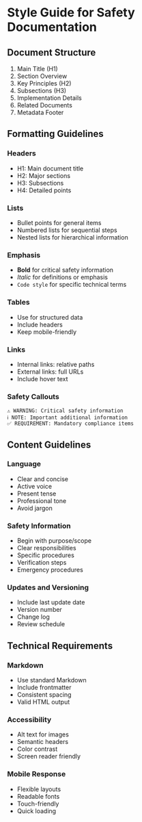 # Style Guide for Safety Documentation

## Document Structure
1. Main Title (H1)
2. Section Overview
3. Key Principles (H2)
4. Subsections (H3)
5. Implementation Details
6. Related Documents
7. Metadata Footer

## Formatting Guidelines

### Headers
- H1: Main document title
- H2: Major sections
- H3: Subsections
- H4: Detailed points

### Lists
- Bullet points for general items
- Numbered lists for sequential steps
- Nested lists for hierarchical information

### Emphasis
- **Bold** for critical safety information
- *Italic* for definitions or emphasis
- `Code style` for specific technical terms

### Tables
- Use for structured data
- Include headers
- Keep mobile-friendly

### Links
- Internal links: relative paths
- External links: full URLs
- Include hover text

### Safety Callouts
```
⚠️ WARNING: Critical safety information
ℹ️ NOTE: Important additional information
✅ REQUIREMENT: Mandatory compliance items
```

## Content Guidelines

### Language
- Clear and concise
- Active voice
- Present tense
- Professional tone
- Avoid jargon

### Safety Information
- Begin with purpose/scope
- Clear responsibilities
- Specific procedures
- Verification steps
- Emergency procedures

### Updates and Versioning
- Include last update date
- Version number
- Change log
- Review schedule

## Technical Requirements

### Markdown
- Use standard Markdown
- Include frontmatter
- Consistent spacing
- Valid HTML output

### Accessibility
- Alt text for images
- Semantic headers
- Color contrast
- Screen reader friendly

### Mobile Response
- Flexible layouts
- Readable fonts
- Touch-friendly
- Quick loading